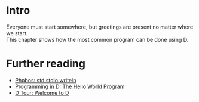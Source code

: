 # Intro
Everyone must start somewhere, but greetings are present no matter where we start.\
This chapter shows how the most common program can be done using D.

# Further reading
* [Phobos: std.stdio.writeln](https://dlang.org/phobos/std_stdio.html#.writeln)
* [Programming in D: The Hello World Program](https://ddili.org/ders/d.en/hello_world.html)
* [D Tour: Welcome to D](https://tour.dlang.org/tour/en/welcome/welcome-to-d)